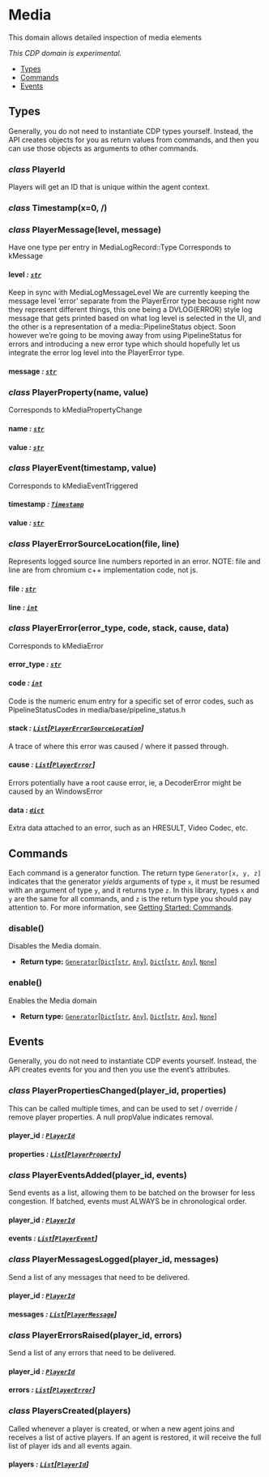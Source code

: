 # Media

This domain allows detailed inspection of media elements

*This CDP domain is experimental.*

<a id="module-nodriver.cdp.media"></a>
* [Types]()
* [Commands]()
* [Events]()

## Types

Generally, you do not need to instantiate CDP types
yourself. Instead, the API creates objects for you as return
values from commands, and then you can use those objects as
arguments to other commands.

### *class* PlayerId

Players will get an ID that is unique within the agent context.

### *class* Timestamp(x=0, /)

### *class* PlayerMessage(level, message)

Have one type per entry in MediaLogRecord::Type
Corresponds to kMessage

#### level *: [`str`](https://docs.python.org/3/library/stdtypes.html#str)*

Keep in sync with MediaLogMessageLevel
We are currently keeping the message level ‘error’ separate from the
PlayerError type because right now they represent different things,
this one being a DVLOG(ERROR) style log message that gets printed
based on what log level is selected in the UI, and the other is a
representation of a media::PipelineStatus object. Soon however we’re
going to be moving away from using PipelineStatus for errors and
introducing a new error type which should hopefully let us integrate
the error log level into the PlayerError type.

#### message *: [`str`](https://docs.python.org/3/library/stdtypes.html#str)*

### *class* PlayerProperty(name, value)

Corresponds to kMediaPropertyChange

#### name *: [`str`](https://docs.python.org/3/library/stdtypes.html#str)*

#### value *: [`str`](https://docs.python.org/3/library/stdtypes.html#str)*

### *class* PlayerEvent(timestamp, value)

Corresponds to kMediaEventTriggered

#### timestamp *: [`Timestamp`](#nodriver.cdp.media.Timestamp)*

#### value *: [`str`](https://docs.python.org/3/library/stdtypes.html#str)*

### *class* PlayerErrorSourceLocation(file, line)

Represents logged source line numbers reported in an error.
NOTE: file and line are from chromium c++ implementation code, not js.

#### file *: [`str`](https://docs.python.org/3/library/stdtypes.html#str)*

#### line *: [`int`](https://docs.python.org/3/library/functions.html#int)*

### *class* PlayerError(error_type, code, stack, cause, data)

Corresponds to kMediaError

#### error_type *: [`str`](https://docs.python.org/3/library/stdtypes.html#str)*

#### code *: [`int`](https://docs.python.org/3/library/functions.html#int)*

Code is the numeric enum entry for a specific set of error codes, such
as PipelineStatusCodes in media/base/pipeline_status.h

#### stack *: [`List`](https://docs.python.org/3/library/typing.html#typing.List)[[`PlayerErrorSourceLocation`](#nodriver.cdp.media.PlayerErrorSourceLocation)]*

A trace of where this error was caused / where it passed through.

#### cause *: [`List`](https://docs.python.org/3/library/typing.html#typing.List)[[`PlayerError`](#nodriver.cdp.media.PlayerError)]*

Errors potentially have a root cause error, ie, a DecoderError might be
caused by an WindowsError

#### data *: [`dict`](https://docs.python.org/3/library/stdtypes.html#dict)*

Extra data attached to an error, such as an HRESULT, Video Codec, etc.

## Commands

Each command is a generator function. The return
type `Generator[x, y, z]` indicates that the generator
*yields* arguments of type `x`, it must be resumed with
an argument of type `y`, and it returns type `z`. In
this library, types `x` and `y` are the same for all
commands, and `z` is the return type you should pay attention
to. For more information, see
[Getting Started: Commands](../../readme.md#getting-started-commands).

### disable()

Disables the Media domain.

* **Return type:**
  [`Generator`](https://docs.python.org/3/library/typing.html#typing.Generator)[[`Dict`](https://docs.python.org/3/library/typing.html#typing.Dict)[[`str`](https://docs.python.org/3/library/stdtypes.html#str), [`Any`](https://docs.python.org/3/library/typing.html#typing.Any)], [`Dict`](https://docs.python.org/3/library/typing.html#typing.Dict)[[`str`](https://docs.python.org/3/library/stdtypes.html#str), [`Any`](https://docs.python.org/3/library/typing.html#typing.Any)], [`None`](https://docs.python.org/3/library/constants.html#None)]

### enable()

Enables the Media domain

* **Return type:**
  [`Generator`](https://docs.python.org/3/library/typing.html#typing.Generator)[[`Dict`](https://docs.python.org/3/library/typing.html#typing.Dict)[[`str`](https://docs.python.org/3/library/stdtypes.html#str), [`Any`](https://docs.python.org/3/library/typing.html#typing.Any)], [`Dict`](https://docs.python.org/3/library/typing.html#typing.Dict)[[`str`](https://docs.python.org/3/library/stdtypes.html#str), [`Any`](https://docs.python.org/3/library/typing.html#typing.Any)], [`None`](https://docs.python.org/3/library/constants.html#None)]

## Events

Generally, you do not need to instantiate CDP events
yourself. Instead, the API creates events for you and then
you use the event’s attributes.

### *class* PlayerPropertiesChanged(player_id, properties)

This can be called multiple times, and can be used to set / override /
remove player properties. A null propValue indicates removal.

#### player_id *: [`PlayerId`](#nodriver.cdp.media.PlayerId)*

#### properties *: [`List`](https://docs.python.org/3/library/typing.html#typing.List)[[`PlayerProperty`](#nodriver.cdp.media.PlayerProperty)]*

### *class* PlayerEventsAdded(player_id, events)

Send events as a list, allowing them to be batched on the browser for less
congestion. If batched, events must ALWAYS be in chronological order.

#### player_id *: [`PlayerId`](#nodriver.cdp.media.PlayerId)*

#### events *: [`List`](https://docs.python.org/3/library/typing.html#typing.List)[[`PlayerEvent`](#nodriver.cdp.media.PlayerEvent)]*

### *class* PlayerMessagesLogged(player_id, messages)

Send a list of any messages that need to be delivered.

#### player_id *: [`PlayerId`](#nodriver.cdp.media.PlayerId)*

#### messages *: [`List`](https://docs.python.org/3/library/typing.html#typing.List)[[`PlayerMessage`](#nodriver.cdp.media.PlayerMessage)]*

### *class* PlayerErrorsRaised(player_id, errors)

Send a list of any errors that need to be delivered.

#### player_id *: [`PlayerId`](#nodriver.cdp.media.PlayerId)*

#### errors *: [`List`](https://docs.python.org/3/library/typing.html#typing.List)[[`PlayerError`](#nodriver.cdp.media.PlayerError)]*

### *class* PlayersCreated(players)

Called whenever a player is created, or when a new agent joins and receives
a list of active players. If an agent is restored, it will receive the full
list of player ids and all events again.

#### players *: [`List`](https://docs.python.org/3/library/typing.html#typing.List)[[`PlayerId`](#nodriver.cdp.media.PlayerId)]*
